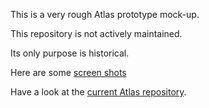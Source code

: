 This is a very rough Atlas prototype mock-up.

This repository is not actively maintained.

Its only purpose is historical.

Here are some [screen shots](docs/screen-shots.md)

Have a look at the [current Atlas repository](https://github.com/nov314k/atlas).
